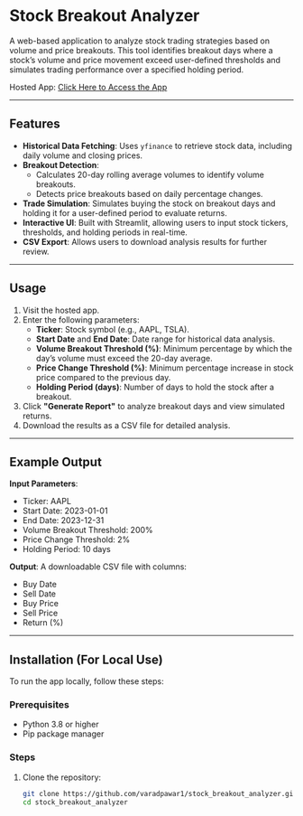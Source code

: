 # Stock Breakout Analyzer

A web-based application to analyze stock trading strategies based on volume and price breakouts. This tool identifies breakout days where a stock’s volume and price movement exceed user-defined thresholds and simulates trading performance over a specified holding period. 

Hosted App: [Click Here to Access the App](https://stockbreakoutanalyzer-ctwwegibqtagapqb8rfzxv.streamlit.app/)

---

## Features

- **Historical Data Fetching**: Uses `yfinance` to retrieve stock data, including daily volume and closing prices.
- **Breakout Detection**:
  - Calculates 20-day rolling average volumes to identify volume breakouts.
  - Detects price breakouts based on daily percentage changes.
- **Trade Simulation**: Simulates buying the stock on breakout days and holding it for a user-defined period to evaluate returns.
- **Interactive UI**: Built with Streamlit, allowing users to input stock tickers, thresholds, and holding periods in real-time.
- **CSV Export**: Allows users to download analysis results for further review.

---

## Usage

1. Visit the hosted app.
2. Enter the following parameters:
   - **Ticker**: Stock symbol (e.g., AAPL, TSLA).
   - **Start Date** and **End Date**: Date range for historical data analysis.
   - **Volume Breakout Threshold (%)**: Minimum percentage by which the day’s volume must exceed the 20-day average.
   - **Price Change Threshold (%)**: Minimum percentage increase in stock price compared to the previous day.
   - **Holding Period (days)**: Number of days to hold the stock after a breakout.
3. Click **"Generate Report"** to analyze breakout days and view simulated returns.
4. Download the results as a CSV file for detailed analysis.

---

## Example Output

**Input Parameters**:
- Ticker: AAPL
- Start Date: 2023-01-01
- End Date: 2023-12-31
- Volume Breakout Threshold: 200%
- Price Change Threshold: 2%
- Holding Period: 10 days

**Output**:
A downloadable CSV file with columns:
- Buy Date
- Sell Date
- Buy Price
- Sell Price
- Return (%)

---

## Installation (For Local Use)

To run the app locally, follow these steps:

### Prerequisites
- Python 3.8 or higher
- Pip package manager

### Steps
1. Clone the repository:
   ```bash
   git clone https://github.com/varadpawar1/stock_breakout_analyzer.git
   cd stock_breakout_analyzer
